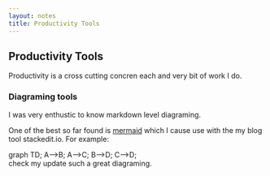 ```yaml
--- 
layout: notes 
title: Productivity Tools
---
```

<script src="https://unpkg.com/mermaid@8.0.0/dist/mermaid.min.js"></script>

## Productivity Tools
Productivity is a cross cutting concren each and very bit of work I do. 

### Diagraming tools
I was very enthustic to know markdown level diagraming. 

One of the best so far found is [mermaid](https://mermaid-js.github.io/mermaid/#/) which I cause use with the my blog tool stackedit.io. For example:

<div class="mermaid">
graph TD;
    A-->B;
    A-->C;
    B-->D;
    C-->D;
</div>
check my update
such a great diagraming.
<!--stackedit_data:
eyJoaXN0b3J5IjpbMTQyNDAyMDY0XX0=
-->